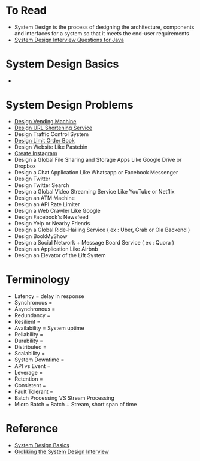 # To Read
* System Design is the process of designing the architecture, components and interfaces for a system so that it meets the end-user requirements
* [System Design Interview Questions for Java](https://dzone.com/articles/top-20-system-design-interview-questions-for-java)
# System Design Basics
* 
# System Design Problems
* [Design Vending Machine](https://javarevisited.blogspot.com/2016/06/design-vending-machine-in-java.html#axzz4sZVwtCgs)
* [Design URL Shortening Service](https://www.educative.io/courses/grokking-the-system-design-interview/m2ygV4E81AR?affiliate_id=5073518643380224)
* Design Traffic Control System
* [Design Limit Order Book](https://javarevisited.blogspot.com/2017/03/2-practical-data-structure-algorithm-interview-questions-java.html#axzz7DiOF6kdu)
* Design Website Like Pastebin
* [Create Instagram](https://www.educative.io/courses/grokking-the-system-design-interview/m2yDVZnQ8lG?affiliate_id=5073518643380224)
* Design a Global File Sharing and Storage Apps Like Google Drive or Dropbox
* Design a Chat Application Like Whatsapp or Facebook Messenger
* Design Twitter
* Design Twitter Search
* Design a Global Video Streaming Service Like YouTube or Netflix
* Design an ATM Machine
* Design an API Rate Limiter
* Design a Web Crawler Like Google
* Design Facebook's Newsfeed
* Design Yelp or Nearby Friends
* Design a Global Ride-Hailing Service ( ex : Uber, Grab or Ola Backend )
* Design BookMyShow
* Design a Social Network + Message Board Service ( ex : Quora ) 
* Design an Application Like Airbnb
* Design an Elevator of the Lift System
# Terminology
* Latency = delay in response 
* Synchronous  = 
* Asynchronous  = 
* Redundancy  = 
* Resilient  = 
* Availability = System uptime  
* Reliability  = 
* Durability  = 
* Distributed = 
* Scalability  = 
* System Downtime = 
* API vs Event = 
* Leverage  = 
* Retention = 
* Consistent =  
* Fault Tolerant =  
* Batch Processing VS Stream Processing 
* Micro Batch = Batch + Stream, short span of time 
# Reference
* [System Design Basics](https://www.youtube.com/watch?v=xpDnVSmNFX0&list=PLMCXHnjXnTnvo6alSjVkgxV-VH6EPyvoX)
* [Grokking the System Design Interview](https://www.educative.io/courses/grokking-the-system-design-interview?affiliate_id=5073518643380224)

